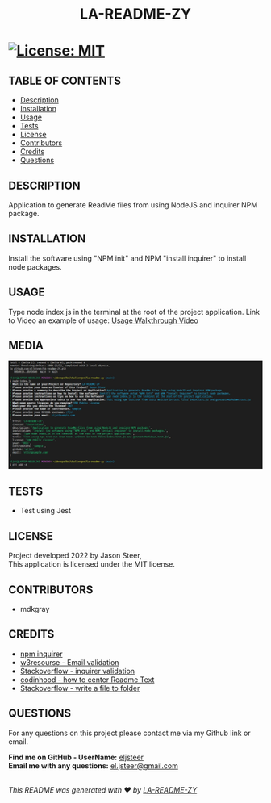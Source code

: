 
  
  <h1 align="center">LA-README-ZY<h1>

  [![License: MIT](https://img.shields.io/badge/License-MIT-yellow.svg)](https://opensource.org/licenses/MIT)

  ## TABLE OF CONTENTS
  - [Description](#description)
  - [Installation](#Installation)
  - [Usage](#Usage)
  - [Tests](#Tests)
  - [License](#License)
  - [Contributors](#Contributors)
  - [Credits](#Credits)
  - [Questions](#Questions)

  ## DESCRIPTION
  Application to generate ReadMe files from using NodeJS and inquirer NPM package.
  
  ## INSTALLATION
  Install the software using "NPM init" and NPM "install inquirer" to install node packages.

  ## USAGE
  Type node index.js in the terminal at the root of the project application.
  Link to Video an example of usage: 
  [Usage Walkthrough Video](https://drive.google.com/file/d/1cRK2N-mIBnumrDcdbMAO78ftitOf54sr/view)

  ## MEDIA
  ![Example Terminal commands to Invoke, Prompts and Responses](./media/node1_2022-07-18.jpg)

  ## TESTS
  *  Test using Jest
  
  ## LICENSE
  Project developed 2022 by Jason Steer,<br />
  This application is licensed under the MIT license.

  ## CONTRIBUTORS
  * mdkgray

  ## CREDITS
  * [npm inquirer](https://www.npmjs.com/package/inquirer)
  * [w3resourse - Email validation](https://www.w3resource.com/javascript/form/email-validation.php)
  * [Stackoverflow - inquirer validation](https://stackoverflow.com/questions/57321266/how-to-test-inquirer-validation)
  * [codinhood - how to center Readme Text](https://codinhood.com/nano/git/center-images-text-github-readme)
  * [Stackoverflow - write a file to folder](https://stackoverflow.com/questions/58234734/write-a-file-into-specific-folder-in-node-js)

  ## QUESTIONS
  For any questions on this project please contact me via my Github link or email.<br />

  **Find me on GitHub - UserName:** [eljsteer](https://github.com/eljsteer)<br />
  **Email me with any questions:** el.jsteer@gmail.com<br />
  <br />
  
  _This README was generated with ❤️ by [LA-README-ZY](https://github.com/eljsteer/LA-README-ZY)_
